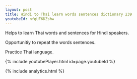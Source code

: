 ```yaml
---
layout: post
title: Hindi to Thai learn words sentences dictionary 239 
youtubeId: nfgUF6DZshw
---
```

 
 
Helps to learn Thai words and sentences for Hindi speakers.

Opportunitiy to repeat the words sentences. 

Practice Thai language. 
 
{% include youtubePlayer.html id=page.youtubeId %}
 
 
{% include analytics.html %}